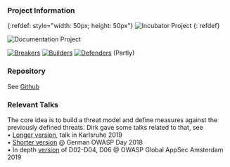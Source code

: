 ### Project Information

{:refdef: style="width: 50px; height: 50px"}
![Incubator Project](/assets/images/common/owasp_level_incubator.svg)
{: refdef}

![Documentation Project](/assets/images/common/owasp_documentation_project.svg)

[![Breakers](/assets/images/common/owasp_breakers.svg)](/ProjectReviews/lists/classes/index.html#breakers)
[![Builders](/assets/images/common/owasp_builders.svg)](/ProjectReviews/lists/classes/index.html#builders)
[![Defenders](/assets/images/common/owasp_defenders.svg)](/ProjectReviews/lists/classes/index.html#defenders) (Partly)
<!-- attention: Partl;y is ment to be for breakers. But due to the odd linefeed mechanism it needs to be where
it is now - hoping it works on every device -->


<!--
### Downloads or Social Links
* [Download](#)
* [Social Link](#)
-->

### Repository
See [Github](https://github.com/OWASP/Docker-Security)


### Relevant Talks
The core idea is to build a threat model and define measures against the previously defined threats. Dirk
gave some talks related to that, see<br />
• [Longer version](https://www.owasp.org/images/f/fd/Dirk_Wetter_-_Docker_Top10-OWASP_KA.pdf), talk in Karlsruhe 2019<br />
• [Shorter version](https://www.owasp.org/images/7/7e/Dirk_Wetter_-_Docker_Security_GOD2018.pdf) @ German OWASP Day 2018<br />
• In depth [version](https://www.owasp.org/images/d/df/Dirk_Wetter_-_Docker_Top10-AMS.pdf) of D02-D04, D06 @ OWASP Global AppSec Amsterdam 2019


